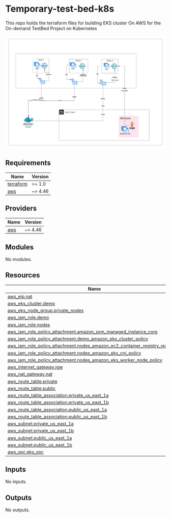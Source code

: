# Temporary-test-bed-k8s
This repo holds the terraform files for building EKS cluster On AWS for the On-demand TestBed Project on Kubernetes 

![Architecture-diagram](Pull-Req-Gen.png)

<!-- BEGIN_TF_DOCS -->
## Requirements

| Name | Version |
|------|---------|
| <a name="requirement_terraform"></a> [terraform](#requirement\_terraform) | >= 1.0 |
| <a name="requirement_aws"></a> [aws](#requirement\_aws) | ~> 4.46 |

## Providers

| Name | Version |
|------|---------|
| <a name="provider_aws"></a> [aws](#provider\_aws) | ~> 4.46 |

## Modules

No modules.

## Resources

| Name | Type |
|------|------|
| [aws_eip.nat](https://registry.terraform.io/providers/hashicorp/aws/latest/docs/resources/eip) | resource |
| [aws_eks_cluster.demo](https://registry.terraform.io/providers/hashicorp/aws/latest/docs/resources/eks_cluster) | resource |
| [aws_eks_node_group.private_nodes](https://registry.terraform.io/providers/hashicorp/aws/latest/docs/resources/eks_node_group) | resource |
| [aws_iam_role.demo](https://registry.terraform.io/providers/hashicorp/aws/latest/docs/resources/iam_role) | resource |
| [aws_iam_role.nodes](https://registry.terraform.io/providers/hashicorp/aws/latest/docs/resources/iam_role) | resource |
| [aws_iam_role_policy_attachment.amazon_ssm_managed_instance_core](https://registry.terraform.io/providers/hashicorp/aws/latest/docs/resources/iam_role_policy_attachment) | resource |
| [aws_iam_role_policy_attachment.demo_amazon_eks_cluster_policy](https://registry.terraform.io/providers/hashicorp/aws/latest/docs/resources/iam_role_policy_attachment) | resource |
| [aws_iam_role_policy_attachment.nodes_amazon_ec2_container_registry_read_only](https://registry.terraform.io/providers/hashicorp/aws/latest/docs/resources/iam_role_policy_attachment) | resource |
| [aws_iam_role_policy_attachment.nodes_amazon_eks_cni_policy](https://registry.terraform.io/providers/hashicorp/aws/latest/docs/resources/iam_role_policy_attachment) | resource |
| [aws_iam_role_policy_attachment.nodes_amazon_eks_worker_node_policy](https://registry.terraform.io/providers/hashicorp/aws/latest/docs/resources/iam_role_policy_attachment) | resource |
| [aws_internet_gateway.igw](https://registry.terraform.io/providers/hashicorp/aws/latest/docs/resources/internet_gateway) | resource |
| [aws_nat_gateway.nat](https://registry.terraform.io/providers/hashicorp/aws/latest/docs/resources/nat_gateway) | resource |
| [aws_route_table.private](https://registry.terraform.io/providers/hashicorp/aws/latest/docs/resources/route_table) | resource |
| [aws_route_table.public](https://registry.terraform.io/providers/hashicorp/aws/latest/docs/resources/route_table) | resource |
| [aws_route_table_association.private_us_east_1a](https://registry.terraform.io/providers/hashicorp/aws/latest/docs/resources/route_table_association) | resource |
| [aws_route_table_association.private_us_east_1b](https://registry.terraform.io/providers/hashicorp/aws/latest/docs/resources/route_table_association) | resource |
| [aws_route_table_association.public_us_east_1a](https://registry.terraform.io/providers/hashicorp/aws/latest/docs/resources/route_table_association) | resource |
| [aws_route_table_association.public_us_east_1b](https://registry.terraform.io/providers/hashicorp/aws/latest/docs/resources/route_table_association) | resource |
| [aws_subnet.private_us_east_1a](https://registry.terraform.io/providers/hashicorp/aws/latest/docs/resources/subnet) | resource |
| [aws_subnet.private_us_east_1b](https://registry.terraform.io/providers/hashicorp/aws/latest/docs/resources/subnet) | resource |
| [aws_subnet.public_us_east_1a](https://registry.terraform.io/providers/hashicorp/aws/latest/docs/resources/subnet) | resource |
| [aws_subnet.public_us_east_1b](https://registry.terraform.io/providers/hashicorp/aws/latest/docs/resources/subnet) | resource |
| [aws_vpc.eks_vpc](https://registry.terraform.io/providers/hashicorp/aws/latest/docs/resources/vpc) | resource |

## Inputs

No inputs.

## Outputs

No outputs.
<!-- END_TF_DOCS -->
